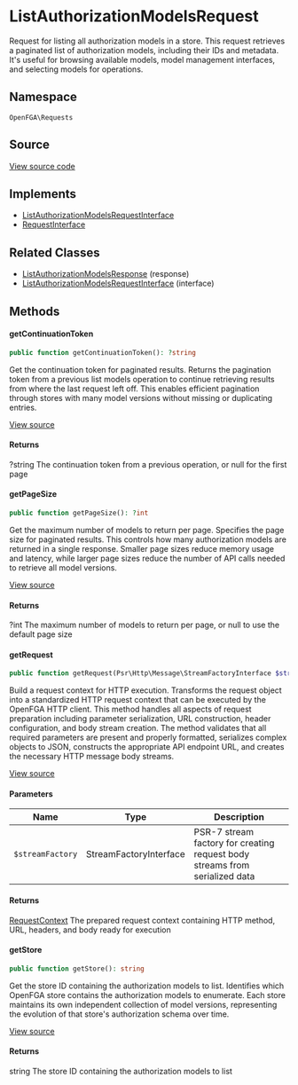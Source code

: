 # ListAuthorizationModelsRequest

Request for listing all authorization models in a store. This request retrieves a paginated list of authorization models, including their IDs and metadata. It&#039;s useful for browsing available models, model management interfaces, and selecting models for operations.

## Namespace
`OpenFGA\Requests`

## Source
[View source code](https://github.com/evansims/openfga-php/blob/main/src/Requests/ListAuthorizationModelsRequest.php)

## Implements
* [ListAuthorizationModelsRequestInterface](ListAuthorizationModelsRequestInterface.md)
* [RequestInterface](RequestInterface.md)

## Related Classes
* [ListAuthorizationModelsResponse](Responses/ListAuthorizationModelsResponse.md) (response)
* [ListAuthorizationModelsRequestInterface](Requests/ListAuthorizationModelsRequestInterface.md) (interface)



## Methods

                                                            
#### getContinuationToken


```php
public function getContinuationToken(): ?string
```

Get the continuation token for paginated results. Returns the pagination token from a previous list models operation to continue retrieving results from where the last request left off. This enables efficient pagination through stores with many model versions without missing or duplicating entries.

[View source](https://github.com/evansims/openfga-php/blob/main/src/Requests/ListAuthorizationModelsRequest.php#L54)


#### Returns
?string
 The continuation token from a previous operation, or null for the first page

#### getPageSize


```php
public function getPageSize(): ?int
```

Get the maximum number of models to return per page. Specifies the page size for paginated results. This controls how many authorization models are returned in a single response. Smaller page sizes reduce memory usage and latency, while larger page sizes reduce the number of API calls needed to retrieve all model versions.

[View source](https://github.com/evansims/openfga-php/blob/main/src/Requests/ListAuthorizationModelsRequest.php#L63)


#### Returns
?int
 The maximum number of models to return per page, or null to use the default page size

#### getRequest


```php
public function getRequest(Psr\Http\Message\StreamFactoryInterface $streamFactory): OpenFGA\Network\RequestContext
```

Build a request context for HTTP execution. Transforms the request object into a standardized HTTP request context that can be executed by the OpenFGA HTTP client. This method handles all aspects of request preparation including parameter serialization, URL construction, header configuration, and body stream creation. The method validates that all required parameters are present and properly formatted, serializes complex objects to JSON, constructs the appropriate API endpoint URL, and creates the necessary HTTP message body streams.

[View source](https://github.com/evansims/openfga-php/blob/main/src/Requests/ListAuthorizationModelsRequest.php#L72)

#### Parameters
| Name | Type | Description |
|------|------|-------------|
| `$streamFactory` | StreamFactoryInterface | PSR-7 stream factory for creating request body streams from serialized data |

#### Returns
[RequestContext](Network/RequestContext.md)
 The prepared request context containing HTTP method, URL, headers, and body ready for execution

#### getStore


```php
public function getStore(): string
```

Get the store ID containing the authorization models to list. Identifies which OpenFGA store contains the authorization models to enumerate. Each store maintains its own independent collection of model versions, representing the evolution of that store&#039;s authorization schema over time.

[View source](https://github.com/evansims/openfga-php/blob/main/src/Requests/ListAuthorizationModelsRequest.php#L91)


#### Returns
string
 The store ID containing the authorization models to list

